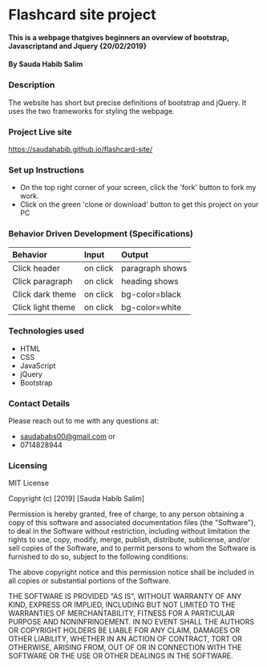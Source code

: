 # Flashcard site project
#### This is a webpage thatgives beginners an overview of bootstrap, Javascriptand and Jquery {20/02/2019}
#### By Sauda Habib Salim

### Description
The website has short but precise definitions of bootstrap and jQuery. It uses the two frameworks for styling the webpage.

### Project Live site

https://saudahabib.github.io/flashcard-site/
### Set up Instructions
* On the top right corner of your screen, click the 'fork' button to fork my work.
* Click on the green 'clone or download' button to get this project on your PC

### Behavior Driven Development (Specifications)
| Behavior                 |           Input      |                 Output|
| :----------------------- |:---------------------| :---------------------|              
| Click header        |    on click       |            paragraph shows|
| Click paragraph        |       on click     |           heading shows    |
| Click dark theme         |       on click        |           bg-color=black   |
| Click light theme          |       on click          |           bg-color=white   |


### Technologies used
* HTML
* CSS
* JavaScript
* jQuery
* Bootstrap

### Contact Details
 Please reach out to me with any questions at:
 * saudababs00@gmail.com or
 * 0714828944

### Licensing
MIT License

Copyright (c) [2019] [Sauda Habib Salim]

Permission is hereby granted, free of charge, to any person obtaining a copy
of this software and associated documentation files (the "Software"), to deal
in the Software without restriction, including without limitation the rights
to use, copy, modify, merge, publish, distribute, sublicense, and/or sell
copies of the Software, and to permit persons to whom the Software is
furnished to do so, subject to the following conditions:

The above copyright notice and this permission notice shall be included in all
copies or substantial portions of the Software.

THE SOFTWARE IS PROVIDED "AS IS", WITHOUT WARRANTY OF ANY KIND, EXPRESS OR
IMPLIED, INCLUDING BUT NOT LIMITED TO THE WARRANTIES OF MERCHANTABILITY,
FITNESS FOR A PARTICULAR PURPOSE AND NONINFRINGEMENT. IN NO EVENT SHALL THE
AUTHORS OR COPYRIGHT HOLDERS BE LIABLE FOR ANY CLAIM, DAMAGES OR OTHER
LIABILITY, WHETHER IN AN ACTION OF CONTRACT, TORT OR OTHERWISE, ARISING FROM,
OUT OF OR IN CONNECTION WITH THE SOFTWARE OR THE USE OR OTHER DEALINGS IN THE
SOFTWARE.
